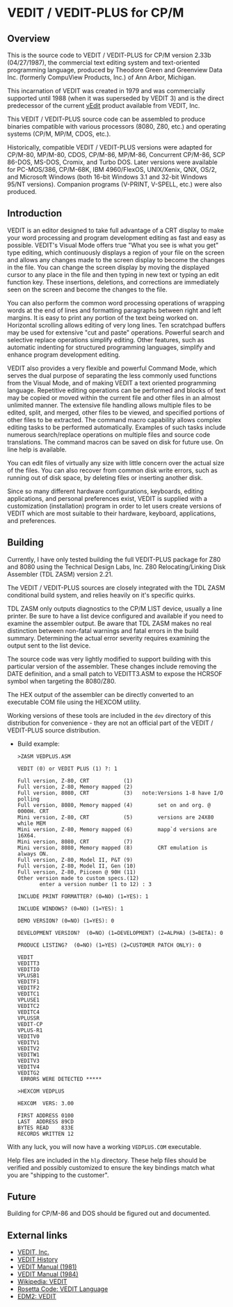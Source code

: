 # VEDIT / VEDIT-PLUS for CP/M

## Overview

This is the source code to VEDIT / VEDIT-PLUS for CP/M version 2.33b
(04/27/1987), the commercial text editing system and text-oriented
programming language, produced by Theodore Green and Greenview Data
Inc. (formerly CompuView Products, Inc.) of Ann Arbor, Michigan.

This incarnation of VEDIT was created in 1979 and was commercially
supported until 1988 (when it was superseded by VEDIT 3) and is the
direct predecessor of the current [vEdit](https://www.vedit.com/)
product available from VEDIT, Inc.

This VEDIT / VEDIT-PLUS source code can be assembled to produce
binaries compatible with various processors (8080, Z80, etc.) and
operating systems (CP/M, MP/M, CDOS, etc.).

Historically, compatible VEDIT / VEDIT-PLUS versions were adapted
for CP/M-80, MP/M-80, CDOS, CP/M-86, MP/M-86, Concurrent CP/M-86,
SCP 86-DOS, MS-DOS, Cromix, and Turbo DOS.  Later versions were
available for PC-MOS/386, CP/M-68K, IBM 4960/FlexOS, UNIX/Xenix,
QNX, OS/2, and Microsoft Windows (both 16-bit Windows 3.1 and
32-bit Windows 95/NT versions). Companion programs (V-PRINT,
V-SPELL, etc.) were also produced.

## Introduction

VEDIT is an editor designed to take full advantage of a CRT display to
make your word processing and program development editing as fast and
easy as possible.  VEDIT's Visual Mode offers true "What you see is what
you get" type editing, which continuously displays a region of your file
on the screen and allows any changes made to the screen display to become
the changes in the file.  You can change the screen display by moving the
displayed cursor to any place in the file and then typing in new text or
typing an edit function key.  These insertions, deletions, and corrections
are immediately seen on the screen and become the changes to the file.

You can also perform the common word processing operations of wrapping
words at the end of lines and formatting paragraphs between right and
left margins.  It is easy to print any portion of the text being worked
on. Horizontal scrolling allows editing of very long lines.  Ten
scratchpad buffers may be used for extensive "cut and paste" operations.
Powerful search and selective replace operations simplify editing.
Other features, such as automatic indenting for structured programming
languages, simplify and enhance program development editing.

VEDIT also provides a very flexible and powerful Command Mode, which
serves the dual purpose of separating the less commonly used functions
from the Visual Mode, and of making VEDIT a text oriented programming
language.  Repetitive editing operations can be performed and blocks of
text may be copied or moved within the current file and other files in
an almost unlimited manner.  The extensive file handling allows multiple
files to be edited, split, and merged, other files to be viewed, and
specified portions of other files to be extracted.  The command macro
capability allows complex editing tasks to be performed automatically.
Examples of such tasks include numerous search/replace operations on
multiple files and source code translations.  The command macros can be
saved on disk for future use.  On line help is available.

You can edit files of virtually any size with little concern over the
actual size of the files.  You can also recover from common disk write
errors, such as running out of disk space, by deleting files or inserting
another disk.

Since so many different hardware configurations, keyboards, editing
applications, and personal preferences exist, VEDIT is supplied with a
customization (installation) program in order to let users create
versions of VEDIT which are most suitable to their hardware, keyboard,
applications, and preferences.

## Building

Currently, I have only tested building the full VEDIT-PLUS package for
Z80 and 8080 using the Technical Design Labs, Inc. Z80
Relocating/Linking Disk Assembler (TDL ZASM) version 2.21.

The VEDIT / VEDIT-PLUS sources are closely integrated with the TDL
ZASM conditional build system, and relies heavily on it's specific
quirks.

TDL ZASM only outputs diagnostics to the CP/M LIST device, usually a
line printer.  Be sure to have a list device configured and available
if you need to examine the assembler output. Be aware that TDL ZASM
makes no real distinction between non-fatal warnings and fatal errors
in the build summary.  Determining the actual error severity requires
examining the output sent to the list device.

The source code was very lightly modified to support building with
this particular version of the assembler.  These changes include
removing the DATE definition, and a small patch to VEDITT3.ASM to
expose the HCRSOF symbol when targeting the 8080/Z80.

The HEX output of the assembler can be directly converted to an
executable COM file using the HEXCOM utility.

Working versions of these tools are included in the `dev` directory of
this distribution for convenience - they are not an official part of
the VEDIT / VEDIT-PLUS source distribution.

* Build example:

  ```
  >ZASM VEDPLUS.ASM

  VEDIT (0) or VEDIT PLUS (1) ?: 1

  Full version, Z-80, CRT           (1)
  Full version, Z-80, Memory mapped (2)
  Full version, 8080, CRT           (3)   note:Versions 1-8 have I/O polling
  Full version, 8080, Memory mapped (4)        set on and org. @ 0000H. CRT
  Mini version, Z-80, CRT           (5)        versions are 24X80 while MEM
  Mini version, Z-80, Memory mapped (6)        mapp`d versions are 16X64.
  Mini version, 8080, CRT           (7)
  Mini version, 8080, Memory mapped (8)        CRT emulation is always ON.
  Full version, Z-80, Model II, P&T (9)
  Full version, Z-80, Model II, Gen (10)
  Full version, Z-80, Piiceon @ 90H (11)
  Other version made to custom specs.(12)
         enter a version number (1 to 12) : 3

  INCLUDE PRINT FORMATTER? (0=NO) (1=YES): 1

  INCLUDE WINDOWS? (0=NO) (1=YES): 1

  DEMO VERSION? (0=NO) (1=YES): 0

  DEVELOPMENT VERSION?  (0=NO) (1=DEVELOPMENT) (2=ALPHA) (3=BETA): 0

  PRODUCE LISTING?  (0=NO) (1=YES) (2=CUSTOMER PATCH ONLY): 0

  VEDIT
  VEDITT3
  VEDITIO
  VPLUSB1
  VEDITF1
  VEDITF2
  VEDITC1
  VPLUSE1
  VEDITC2
  VEDITC4
  VPLUSSR
  VEDIT-CP
  VPLUS-R1
  VEDITV0
  VEDITV1
  VEDITV2
  VEDITW1
  VEDITV3
  VEDITV4
  VEDITG2
   ERRORS WERE DETECTED *****

  >HEXCOM VEDPLUS

  HEXCOM  VERS: 3.00

  FIRST ADDRESS 0100
  LAST  ADDRESS 89CD
  BYTES READ    833E
  RECORDS WRITTEN 12
  ```

With any luck, you will now have a working `VEDPLUS.COM` executable.

Help files are included in the `hlp` directory.  These help files
should be verified and possibly customized to ensure the key
bindings match what you are "shipping to the customer".

## Future

Building for CP/M-86 and DOS should be figured out and documented.

## External links

* [VEDIT, Inc.](https://www.vedit.com/)
* [VEDIT History](https://web.archive.org/web/20130805180830/http://vedit.com/20Years.htm)
* [VEDIT Manual (1981)](http://www.bitsavers.org/pdf/compuview/Compuview_VEDIT_1981.pdf)
* [VEDIT Manual (1984)](http://www.bitsavers.org/pdf/compuview/VEDIT_Users_Manual_Nov84.pdf)
* [Wikipedia: VEDIT](https://en.wikipedia.org/wiki/VEDIT#cite_note-2)
* [Rosetta Code: VEDIT Language](https://rosettacode.org/wiki/Category:Vedit_macro_language)
* [EDM2: VEDIT](https://web.archive.org/web/20210324052916/http://www.edm2.com/index.php/VEDIT)
